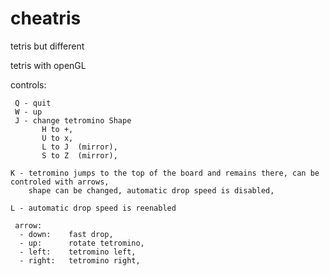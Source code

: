 # cheatris
tetris but different

tetris with openGL

controls:

     Q - quit
     W - up
     J - change tetromino Shape
           H to +,
           U to x,
           L to J  (mirror),
           S to Z  (mirror),
      
    K - tetromino jumps to the top of the board and remains there, can be controled with arrows, 
        shape can be changed, automatic drop speed is disabled, 
 
    L - automatic drop speed is reenabled 

     arrow:
      - down:    fast drop,
      - up:      rotate tetromino,
      - left:    tetromino left,
      - right:   tetromino right,
  
  
